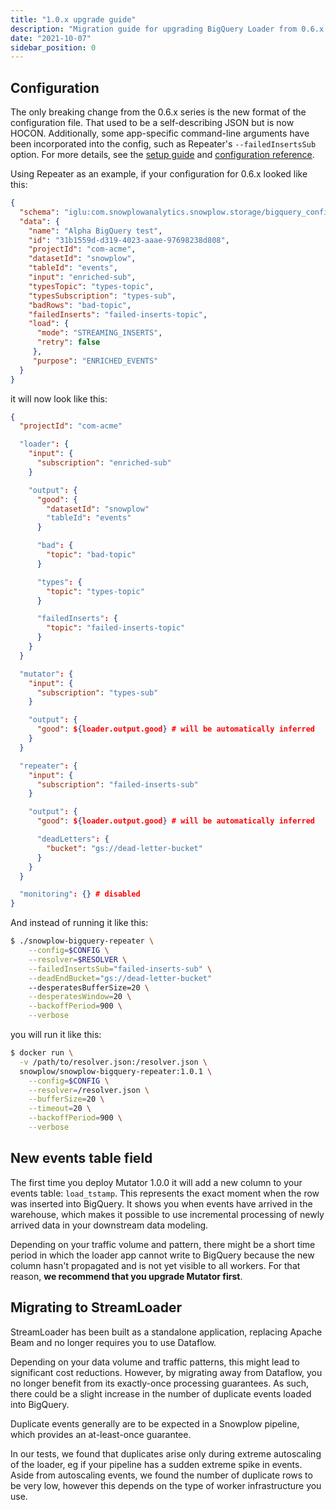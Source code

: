 ```yaml
---
title: "1.0.x upgrade guide"
description: "Migration guide for upgrading BigQuery Loader from 0.6.x to 1.0.x covering configuration changes, new HOCON format, and StreamLoader introduction."
date: "2021-10-07"
sidebar_position: 0
---
```


## Configuration

The only breaking change from the 0.6.x series is the new format of the configuration file. That used to be a self-describing JSON but is now HOCON. Additionally, some app-specific command-line arguments have been incorporated into the config, such as Repeater's `--failedInsertsSub` option. For more details, see the [setup guide](/docs/api-reference/loaders-storage-targets/bigquery-loader/index.md#setup-guide) and [configuration reference](/docs/api-reference/loaders-storage-targets/bigquery-loader/previous-versions/bigquery-loader-1.x/configuration-reference/index.md).

Using Repeater as an example, if your configuration for 0.6.x looked like this:

```json
{
  "schema": "iglu:com.snowplowanalytics.snowplow.storage/bigquery_config/jsonschema/1-0-0",
  "data": {
    "name": "Alpha BigQuery test",
    "id": "31b1559d-d319-4023-aaae-97698238d808",
    "projectId": "com-acme",
    "datasetId": "snowplow",
    "tableId": "events",
    "input": "enriched-sub",
    "typesTopic": "types-topic",
    "typesSubscription": "types-sub",
    "badRows": "bad-topic",
    "failedInserts": "failed-inserts-topic",
    "load": {
      "mode": "STREAMING_INSERTS",
      "retry": false
     },
     "purpose": "ENRICHED_EVENTS"
  }
}
```

it will now look like this:

```json
{
  "projectId": "com-acme"

  "loader": {
    "input": {
      "subscription": "enriched-sub"
    }

    "output": {
      "good": {
        "datasetId": "snowplow"
        "tableId": "events"
      }

      "bad": {
        "topic": "bad-topic"
      }

      "types": {
        "topic": "types-topic"
      }

      "failedInserts": {
        "topic": "failed-inserts-topic"
      }
    }
  }

  "mutator": {
    "input": {
      "subscription": "types-sub"
    }

    "output": {
      "good": ${loader.output.good} # will be automatically inferred
    }
  }

  "repeater": {
    "input": {
      "subscription": "failed-inserts-sub"
    }

    "output": {
      "good": ${loader.output.good} # will be automatically inferred

      "deadLetters": {
        "bucket": "gs://dead-letter-bucket"
      }
    }
  }

  "monitoring": {} # disabled
}
```

And instead of running it like this:

```bash
$ ./snowplow-bigquery-repeater \
    --config=$CONFIG \
    --resolver=$RESOLVER \
    --failedInsertsSub="failed-inserts-sub" \
    --deadEndBucket="gs://dead-letter-bucket"
    --desperatesBufferSize=20 \
    --desperatesWindow=20 \
    --backoffPeriod=900 \
    --verbose
```

you will run it like this:

```bash
$ docker run \
  -v /path/to/resolver.json:/resolver.json \
  snowplow/snowplow-bigquery-repeater:1.0.1 \
    --config=$CONFIG \
    --resolver=/resolver.json \
    --bufferSize=20 \
    --timeout=20 \
    --backoffPeriod=900 \
    --verbose
```

## New events table field

The first time you deploy Mutator 1.0.0 it will add a new column to your events table: `load_tstamp`. This represents the exact moment when the row was inserted into BigQuery. It shows you when events have arrived in the warehouse, which makes it possible to use incremental processing of newly arrived data in your downstream data modeling.

Depending on your traffic volume and pattern, there might be a short time period in which the loader app cannot write to BigQuery because the new column hasn't propagated and is not yet visible to all workers. For that reason, **we recommend that you upgrade Mutator first**.

## Migrating to StreamLoader

StreamLoader has been built as a standalone application, replacing Apache Beam and no longer requires you to use Dataflow.

Depending on your data volume and traffic patterns, this might lead to significant cost reductions. However, by migrating away from Dataflow, you no longer benefit from its exactly-once processing guarantees. As such, there could be a slight increase in the number of duplicate events loaded into BigQuery.

Duplicate events generally are to be expected in a Snowplow pipeline, which provides an at-least-once guarantee.

In our tests, we found that duplicates arise only during extreme autoscaling of the loader, eg if your pipeline has a sudden extreme spike in events. Aside from autoscaling events, we found the number of duplicate rows to be very low, however this depends on the type of worker infrastructure you use.
